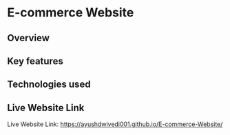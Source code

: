 # E-commerce Website

## Overview
## Key features
## Technologies used
## Live Website Link
Live Website Link: https://ayushdwivedi001.github.io/E-commerce-Website/